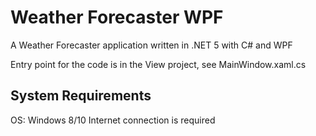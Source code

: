 # Weather Forecaster WPF
A Weather Forecaster application written in .NET 5 with C# and WPF

Entry point for the code is in the View project, see MainWindow.xaml.cs

## System Requirements
OS: Windows 8/10
Internet connection is required
